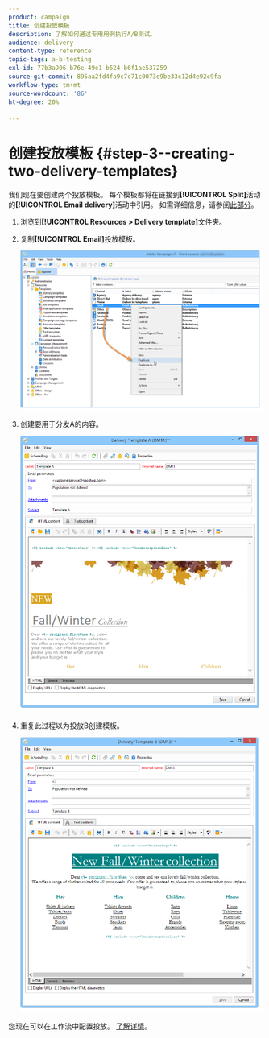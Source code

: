 ```yaml
---
product: campaign
title: 创建投放模板
description: 了解如何通过专用用例执行A/B测试。
audience: delivery
content-type: reference
topic-tags: a-b-testing
exl-id: 77b3a906-b76e-49e1-b524-b6f1ae537259
source-git-commit: 895aa2fd4fa9c7c71c0073e9be33c12d4e92c9fa
workflow-type: tm+mt
source-wordcount: '86'
ht-degree: 20%

---
```


# 创建投放模板 {#step-3--creating-two-delivery-templates}

我们现在要创建两个投放模板。 每个模板都将在链接到&#x200B;**[!UICONTROL Split]**&#x200B;活动的&#x200B;**[!UICONTROL Email delivery]**&#x200B;活动中引用。 如需详细信息，请参阅[此部分](about-templates.md)。

1. 浏览到&#x200B;**[!UICONTROL Resources > Delivery template]**&#x200B;文件夹。
1. 复制&#x200B;**[!UICONTROL Email]**&#x200B;投放模板。

   ![](assets/use_case_abtesting_deliverymodel_001.png)

1. 创建要用于分发A的内容。

   ![](assets/use_case_abtesting_deliverymodel_002.png)

1. 重复此过程以为投放B创建模板。

   ![](assets/use_case_abtesting_deliverymodel_003.png)

您现在可以在工作流中配置投放。 [了解详情](a-b-testing-uc-configuring-deliveries.md)。
